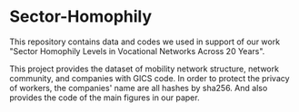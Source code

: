 # Sector-Homophily
This repository contains data and codes we used in support of our work "Sector Homophily Levels in Vocational Networks Across 20 Years".

This project provides the dataset of mobility network structure, network community, and companies with GICS code. In order to protect the privacy of workers, the companies' name are all hashes by sha256. And also provides the code of the main figures in our paper.
